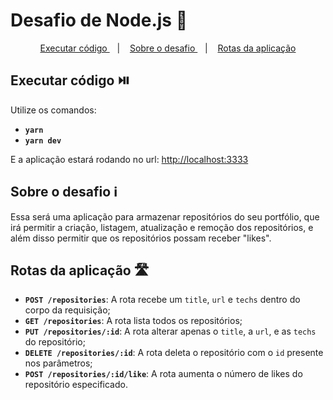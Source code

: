 # Desafio de Node.js :notebook:

<p align="center">
    <a href="#exec"> Executar código </a>&nbsp;&nbsp;&nbsp;|&nbsp;&nbsp;&nbsp;
    <a href="#about"> Sobre o desafio </a>&nbsp;&nbsp;&nbsp;|&nbsp;&nbsp;&nbsp;
    <a href="#route"> Rotas da aplicação</a>
</p>



## Executar código :play_or_pause_button:  <a name="exec" />

Utilize os comandos:
- **`yarn`**
- **`yarn dev`**

E a aplicação estará rodando no url: <a href="http://localhost:3333" target="_blank">http://localhost:3333</a>


##  Sobre o desafio :information_source: <a name="about" />

Essa será uma aplicação para armazenar repositórios do seu portfólio, que irá permitir a criação, listagem, atualização e remoção dos repositórios, e além disso permitir que os repositórios possam receber "likes".



## Rotas da aplicação 🛣️ <a  name="route" />

- **`POST /repositories`**: A rota recebe um `title`, `url` e `techs` dentro do corpo da requisição;
- **`GET /repositories`**: A rota lista todos os repositórios;
- **`PUT /repositories/:id`**: A rota alterar  apenas o `title`, a `url`, e as `techs` do repositório;
- **`DELETE /repositories/:id`**: A rota deleta o repositório com o `id` presente nos parâmetros;
- **`POST /repositories/:id/like`**: A rota aumenta o número de likes do repositório especificado.
